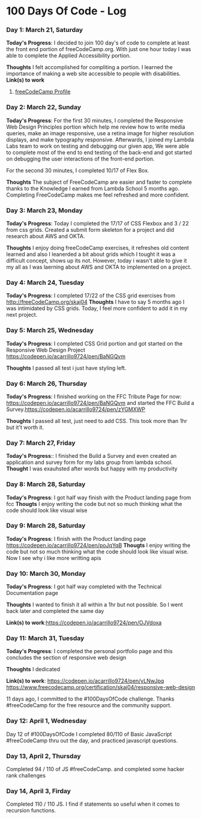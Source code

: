 # 100 Days Of Code - Log

### Day 1: March 21, Saturday

**Today's Progress**: I decided to join 100 day's of code to complete at least the front end portion of freeCodeCamp.org. With just one hour today I was able to complete the Applied Accessibility portion.

**Thoughts** I felt accomplished for compliting a portion. I learned the importance of making a web site accessible to people with disabilities.
**Link(s) to work**
1. [freeCodeCamp Profile ](https://www.freecodecamp.org/fccdafd256d-4d69-43ca-9cd8-546d519152cb)

### Day 2: March 22, Sunday

**Today's Progress**: For the first 30 minutes, I completed the Responsive Web Design Principles portion which help me review how to write media queries, make an image responsive, use a retina image for higher resolution displays, and make typography responsive. Afterwards, I joined my Lambda Labs team to work on testing and debugging our given app, We were able to complete most of the end to end testing of the back-end and got started on debugging the user interactions of the front-end portion.

For the second 30 minutes, I completed 10/17 of Flex Box.

**Thoughts** The subject of FreeCodeCamp are easier and faster to complete thanks to the Knowledge I earned from Lambda School 5 months ago. Completing FreeCodeCamp makes me feel refreshed and more confident.

### Day 3: March 23, Monday

**Today's Progress**: Today I completed the 17/17 of CSS Flexbox and 3 / 22 from css grids. Created a submit form skeleton for a project and did research about AWS and OKTA.

**Thoughts** I enjoy doing freeCodeCamp exercises, it refreshes old content learned and also I leanerded a bit about grids which I tought it was a difficult concept, shows up its not. However, today i wasn't able to give it my all as I was laerning about AWS and OKTA to implemented on a project.

### Day 4: March 24, Tuesday

**Today's Progress**: I completed 17/22 of the CSS grid exercises from http://freeCodeCamp.org/skaj04 
**Thoughts** I have to say 5 months ago I was intimidated by CSS grids. Today, I feel more confident to add it in my next project.

### Day 5: March 25, Wednesday

**Today's Progress**: I completed CSS Grid portion and got started on the Responsive Web Design Project https://codepen.io/acarrillo9724/pen/BaNGQvm

**Thoughts** I passed all test i just have styling left.

### Day 6: March 26, Thursday

**Today's Progress**: I finished working on the FFC Tribute Page for now: https://codepen.io/acarrillo9724/pen/BaNGQvm and started the FFC Build a Survey.https://codepen.io/acarrillo9724/pen/zYGMXWP

**Thoughts** 
 I passed all test, just need to add CSS. This took more than 1hr but it't worth it. 

### Day 7: March 27, Friday

**Today's Progress**:: I finished the Build a Survey and even created an application and survey form for my labs group from lambda school.
**Thought**
I was exauhsted after words but happy with my productivity

### Day 8: March 28, Saturday

**Today's Progress**: I got half way finish with the Product landing page from fcc
**Thougts**
I enjoy writing the code but not so much thinking what the code should look like visual wise

### Day 9: March 28, Saturday

**Today's Progress**: I finish with the Product landing page https://codepen.io/acarrillo9724/pen/poJqYqB 
**Thougts**
I enjoy writing the code but not so much thinking what the code should look like visual wise. Now I see why i like more writting apis

### Day 10: March 30, Monday

**Today's Progress**: I got half way completed with the Technical Documentation page 

**Thoughts** I wanted to finish it all within a 1hr but not possible. So I went back later and completed the same  day

**Link(s) to work**:https://codepen.io/acarrillo9724/pen/OJVdoxa

### Day 11: March 31, Tuesday

**Today's Progress**: I completed the personal portfolio page and this concludes the section of responsive web design  

**Thoughts** I dedicated 

**Link(s) to work**:  https://codepen.io/acarrillo9724/pen/yLNwJpq
https://www.freecodecamp.org/certification/skaj04/responsive-web-design

11 days ago, I committed to the #100DaysOfCode challenge. Thanks #freeCodeCamp for the free resource and the community support.  

### Day 12: April 1, Wednesday
Day 12 of #100DaysOfCode I completed 80/110 of Basic JavaScript #freeCodeCamp  thru out the day, and practiced javascript questions.

### Day 13, April 2, Thursday
Completed 94 / 110 of JS #freeCodeCamp. and completed some hacker rank challenges

### Day 14, April 3, Firday
Completed 110 / 110 JS. I find if statements so useful when it comes to recursion functions.

